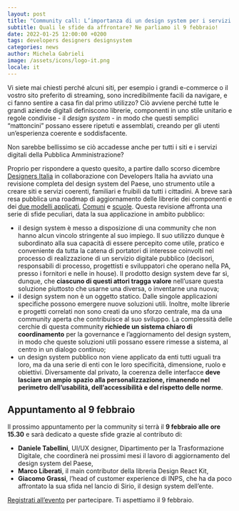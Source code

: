 ```yaml
---
layout: post
title: "Community call: L’importanza di un design system per i servizi pubblici digitali"
subtitle: Quali le sfide da affrontare? Ne parliamo il 9 febbraio!
date: 2022-01-25 12:00:00 +0200
tags: developers designers designsystem
categories: news
author: Michela Gabrieli
image: /assets/icons/logo-it.png
locale: it
---
```


Vi siete mai chiesti perché alcuni siti, per esempio i grandi e-commerce o il vostro sito preferito di streaming, sono incredibilmente facili da navigare, e ci fanno sentire a casa fin dal primo utilizzo?
Ciò avviene perché tutte le grandi aziende digitali definiscono librerie,  componenti in uno stile unitario e regole condivise - il *design system* -  in modo che questi semplici “mattoncini” possano essere ripetuti e assemblati, creando per gli utenti un’esperienza coerente e soddisfacente. 

Non sarebbe bellissimo se ciò accadesse anche per tutti i siti e i servizi digitali della Pubblica Amministrazione?

Proprio per rispondere a questo quesito, a partire dallo scorso dicembre [Designers Italia](https://designers.italia.it/) in collaborazione con Developers Italia ha avviato una revisione completa del design system del Paese, uno strumento utile a  creare siti e servizi coerenti, familiari e fruibili da tutti i cittadini. A breve sarà resa pubblica una roadmap di aggiornamento delle librerie dei componenti e dei [due modelli applicati](https://designers.italia.it/modelli/), [Comuni](https://designers.italia.it/modello/comuni/) e [scuole](https://designers.italia.it/modello/scuole/). Questa revisione affronta una serie di sfide peculiari, data la sua applicazione in ambito pubblico:

- il design system è messo a disposizione di una community che non hanno alcun vincolo stringente al suo impiego. Il suo utilizzo dunque è subordinato alla sua capacità di essere percepito come utile, pratico e conveniente da tutta la catena di portatori di interesse coinvolti nel processo di realizzazione di un servizio digitale pubblico (decisori, responsabili di processo, progettisti e sviluppatori che operano nella PA, presso i fornitori e nelle in house). Il prodotto design system deve far sì, dunque, che **ciascuno di questi attori tragga valore** nell’usare questa soluzione piuttosto che usarne una diversa, o inventarne una nuova;
- il design system non è un oggetto statico. Dalle singole applicazioni specifiche possono emergere nuove soluzioni utili. Inoltre, molte librerie e progetti correlati non sono creati da uno sforzo centrale, ma da una community aperta che contribuisce al suo sviluppo. La complessità delle cerchie di questa community **richiede un sistema chiaro di coordinamento** per la governance e l’aggiornamento del design system, in modo che queste soluzioni utili possano essere rimesse a sistema, al centro in un dialogo continuo;
- un design system pubblico non viene applicato da enti tutti uguali tra loro, ma da una serie di enti con le loro specificità, dimensione, ruolo e obiettivi. Diversamente dal privato, la coerenza delle interfacce **deve lasciare un ampio spazio alla personalizzazione, rimanendo nel perimetro dell’usabilità, dell’accessibilità e del rispetto delle norme**.

## Appuntamento al 9 febbraio

Il prossimo appuntamento per la community si terrà il **9 febbraio  alle ore 15.30** e sarà dedicato a queste sfide grazie al contributo di: 
- **Daniele Tabellini**, UI/UX designer, Dipartimento per la Trasformazione Digitale, che coordinerà nei prossimi mesi il lavoro di aggiornamento del design system del Paese,
- **Marco Liberati**, il main contributor della libreria Design React Kit, 
- **Giacomo Grassi**, l’head of customer experience di INPS, che ha da poco affrontato la sua sfida nel lancio di Sirio, il design system dell’ente.
 
[Registrati all’evento](https://mobilizon.it/events/f4ac7468-41fd-473a-99a2-5219f637c62f) per partecipare. Ti aspettiamo il 9 febbraio.
